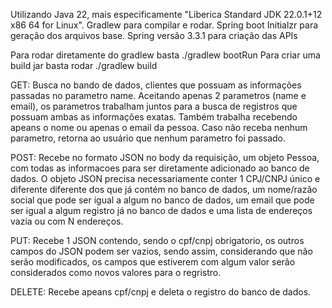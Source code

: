 Utilizando Java 22, mais especificamente "Liberica Standard JDK 22.0.1+12 x86 64 for Linux".
Gradlew para compilar e rodar.
Spring boot Initialzr para geração dos arquivos base.
Spring versão 3.3.1 para criação das APIs

Para rodar diretamente do gradlew basta ./gradlew bootRun
Para criar uma build jar basta rodar ./gradlew build



GET:
  Busca no bando de dados, clientes que possuam as informações passadas no parametro name. Aceitando apenas 2 parametros (name e email), os parametros trabalham
  juntos para a busca de registros que possuam ambas as informações exatas. Também trabalha recebendo apeans o nome ou apenas o email da pessoa. Caso não receba
  nenhum parametro, retorna ao usuário que nenhum parametro foi passado.

POST: 
  Recebe no formato JSON no body da requisição, um objeto Pessoa, com todas as informacoes para ser diretamente adicionado ao banco de dados. O objeto JSON precisa necessariamente
  conter 1 CPJ/CNPJ único e diferente diferente dos que já contém no banco de dados, um nome/razão social que pode ser igual a algum no banco de dados, um email que pode ser igual 
  a algum registro já no banco de dados e uma lista de endereços vazia ou com N endereços.

PUT: 
  Recebe 1 JSON contendo, sendo o cpf/cnpj obrigatorio, os outros campos do JSON podem ser vazios, sendo assim, considerando que não serão modificados, os campos que estiverem com algum valor serão considerados como novos valores para o regristro.

DELETE: 
  Recebe apeans cpf/cnpj e deleta o registro do banco de dados.
